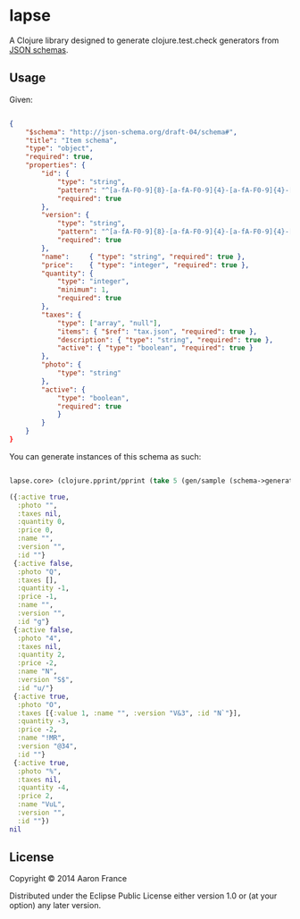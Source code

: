 # lapse

A Clojure library designed to generate clojure.test.check generators
from [JSON schemas](http://json-schema.org/).

## Usage

Given:

```json

{
    "$schema": "http://json-schema.org/draft-04/schema#",
    "title": "Item schema",
    "type": "object",
    "required": true,
    "properties": {
        "id": {
            "type": "string",
            "pattern": "^[a-fA-F0-9]{8}-[a-fA-F0-9]{4}-[a-fA-F0-9]{4}-[a-fA-F0-9]{4}-[a-fA-F0-9]{12}$",
            "required": true
        },
        "version": {
            "type": "string",
            "pattern": "^[a-fA-F0-9]{8}-[a-fA-F0-9]{4}-[a-fA-F0-9]{4}-[a-fA-F0-9]{4}-[a-fA-F0-9]{12}$",
            "required": true
        },
        "name":     { "type": "string", "required": true },
        "price":    { "type": "integer", "required": true },
        "quantity": {
            "type": "integer",
            "minimum": 1,
            "required": true
        },
        "taxes": {
            "type": ["array", "null"],
            "items": { "$ref": "tax.json", "required": true },
            "description": { "type": "string", "required": true },
            "active": { "type": "boolean", "required": true }
        },
        "photo": {
            "type": "string"
        },
        "active": {
            "type": "boolean",
            "required": true
            }
        }
    }
}
```

You can generate instances of this schema as such:

```clojure

lapse.core> (clojure.pprint/pprint (take 5 (gen/sample (schema->generator "item.json"))))

({:active true,
  :photo "",
  :taxes nil,
  :quantity 0,
  :price 0,
  :name "",
  :version "",
  :id ""}
 {:active false,
  :photo "Q",
  :taxes [],
  :quantity -1,
  :price -1,
  :name "",
  :version "",
  :id "g"}
 {:active false,
  :photo "4",
  :taxes nil,
  :quantity 2,
  :price -2,
  :name "N",
  :version "S$",
  :id "u/"}
 {:active true,
  :photo "O",
  :taxes [{:value 1, :name "", :version "V&3", :id "N`"}],
  :quantity -3,
  :price -2,
  :name "!MR",
  :version "@34",
  :id ""}
 {:active true,
  :photo "%",
  :taxes nil,
  :quantity -4,
  :price 2,
  :name "VuL",
  :version "",
  :id ""})
nil
```

## License

Copyright © 2014 Aaron France

Distributed under the Eclipse Public License either version 1.0 or (at
your option) any later version.
